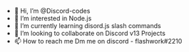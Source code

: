 - 👋 Hi, I’m @Discord-codes
- 👀 I’m interested in Node.js
- 🌱 I’m currently learning disord.js slash commands
- 💞️ I’m looking to collaborate on Discord v13 Projects 
- 📫 How to reach me 
Dm me on discord - flashwork#2210

<!---
Discord-codes/Discord-codes is a ✨ special ✨ repository because its `README.md` (this file) appears on your GitHub profile.
You can click the Preview link to take a look at your changes.
--->
